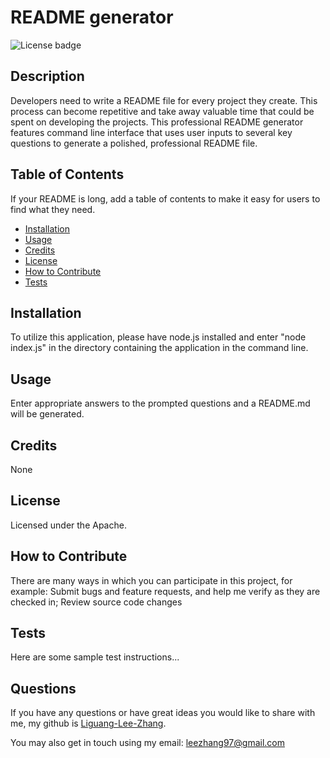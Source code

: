

# README generator

![License badge](https://img.shields.io/badge/license-Apache-green)

## Description

Developers need to write a README file for every project they create. This process can become repetitive and take away valuable time that could be spent on developing the projects. This professional README generator features command line interface that uses user inputs to several key questions to generate a polished, professional README file. 

## Table of Contents 

If your README is long, add a table of contents to make it easy for users to find what they need.

- [Installation](#installation)
- [Usage](#usage)
- [Credits](#credits)
- [License](#license)
- [How to Contribute](#how-to-contribute)
- [Tests](#tests)

## Installation

To utilize this application, please have node.js installed and enter "node index.js" in the directory containing the application in the command line. 

## Usage

Enter appropriate answers to the prompted questions and a README.md will be generated.

## Credits

None

## License

Licensed under the Apache.

## How to Contribute

There are many ways in which you can participate in this project, for example: Submit bugs and feature requests, and help me verify as they are checked in; Review source code changes

## Tests

Here are some sample test instructions...

## Questions

If you have any questions or have great ideas you would like to share with me, my github is [Liguang-Lee-Zhang](https://github.com/Liguang-Lee-Zhang).

You may also get in touch using my email: leezhang97@gmail.com



